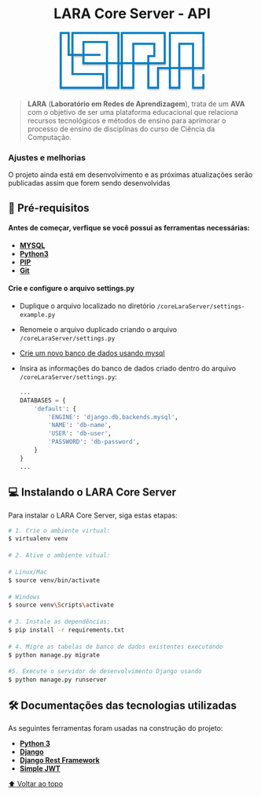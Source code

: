 <div style="text-align: center; margin: 20px 0px">
    <h1> LARA Core Server - API </h1>
</div>

<div id='start-of-project'/>

<p align="center" width="100%">
    <img  style=" align-self: center; width:300px;" src="./assets/logo.png" alt="logo">
</p>

> **LARA** (**Laboratório em Redes de Aprendizagem**), trata de um **AVA** com o objetivo de ser uma plataforma educacional que relaciona recursos tecnológicos e métodos de ensino para aprimorar o processo de ensino de disciplinas do curso de Ciência da Computação.

### Ajustes e melhorias

O projeto ainda está em desenvolvimento e as próximas atualizações serão publicadas assim que forem sendo desenvolvidas

<!--
O projeto ainda está em desenvolvimento e as próximas atualizações serão voltadas nas seguintes tarefas:

- [x] Tarefa 1
- [x] Tarefa 2
- [x] Tarefa 3
- [x] Tarefa 4
- [ ] Tarefa 5
-->

## 🔗 Pré-requisitos

#### Antes de começar, verfique se você possui as ferramentas necessárias:

<!---Estes são apenas requisitos de exemplo. Adicionar, duplicar ou remover conforme necessário--->

-   **[MYSQL](https://dev.mysql.com/doc/mysql-getting-started/en/)**
-   **[Python3](https://realpython.com/installing-python/)**
-   **[PIP](https://www.liquidweb.com/kb/install-pip-windows/)**
-   **[Git](https://git-scm.com/downloads/)**


#### Crie e configure o arquivo settings.py

-   Duplique o arquivo localizado no diretório `/coreLaraServer/settings-example.py`

-   Renomeie o arquivo duplicado criando o arquivo `/coreLaraServer/settings.py`

-   <a href="https://docs.rapidminer.com/7.6/server/installation/creating_mysql_db.html#:~:text=Open%20the%20MySQL%20Workbench%20as,command%20that%20creates%20the%20schema.">
    Crie um novo banco de dados usando mysql
    </a>

-   Insira as informações do banco de dados criado dentro do arquivo `/coreLaraServer/settings.py`:
    ```python
    ...
    DATABASES = {
        'default': {
            'ENGINE': 'django.db.backends.mysql', 
            'NAME': 'db-name',
            'USER': 'db-user',
            'PASSWORD': 'db-password',
        }
    }
    ...
    ```

## 💻 Instalando o LARA Core Server 

Para instalar o LARA Core Server, siga estas etapas:

```bash
# 1. Crie o ambiente virtual:
$ virtualenv venv

# 2. Ative o ambiente vitual:

# Linux/Mac
$ source venv/bin/activate

# Windows
$ source venv\Scripts\activate

# 3. Instale as dependências:
$ pip install -r requirements.txt
  
# 4. Migre as tabelas de banco de dados existentes executando
$ python manage.py migrate

#5. Execute o servidor de desenvolvimento Django usando
$ python manage.py runserver
```


## 🛠 Documentações das tecnologias utilizadas

As seguintes ferramentas foram usadas na construção do projeto:

-   **[Python 3](https://docs.python.org/3/#)**
-   **[Django](https://docs.djangoproject.com/en/4.1/)**
-   **[Django Rest Framework](https://www.django-rest-framework.org/)**
-   **[Simple JWT](https://django-rest-framework-simplejwt.readthedocs.io/en/latest/index.html#)**


<!--


## ☕ Usando LARA Core Server

Para usar LARA Core Server, siga estas etapas:

```
<exemplo_de_uso>
```

Adicione comandos de execução e exemplos que você acha que os usuários acharão úteis. Fornece uma referência de opções para pontos de bônus!

## Abstract

Simple JWT is a JSON Web Token authentication plugin for the `Django REST
Framework <http://www.django-rest-framework.org/>`\_\_.

For full documentation, visit `django-rest-framework-simplejwt.readthedocs.io
<https://django-rest-framework-simplejwt.readthedocs.io/en/latest/>`\_\_.
-->

[⬆ Voltar ao topo](#start-of-project)<br>
